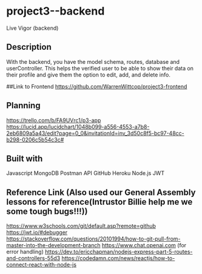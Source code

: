 # project3--backend

Live Vigor (backend)

##  Description
With the backend, you have the model schema, routes, database and userController. This helps the verified user to be able to show their data on their profile and give them the option to edit, add, and delete info.

##Link to Frontend
https://github.com/WarrenWittcop/project3-frontend

##  Planning
https://trello.com/b/FA9UVrc1/p3-app
https://lucid.app/lucidchart/1048b099-a556-4553-a7b8-2eb6809a5a43/edit?page=0_0&invitationId=inv_3d50c8f5-bc97-48cc-b298-0206c5b54c3c#

##  Built with
Javascript
MongoDB
Postman API
GitHub
Heroku
Node.js
JWT

##  Reference Link (Also used our General Assembly lessons for reference(Intrustor Billie help me we some tough bugs!!!))
https://www.w3schools.com/git/default.asp?remote=github
https://jwt.io/#debugger
https://stackoverflow.com/questions/20101994/how-to-git-pull-from-master-into-the-development-branch
https://www.chat.openai.com (for error handling)
https://dev.to/ericchapman/nodejs-express-part-5-routes-and-controllers-55d3
https://codedamn.com/news/reactjs/how-to-connect-react-with-node-js
